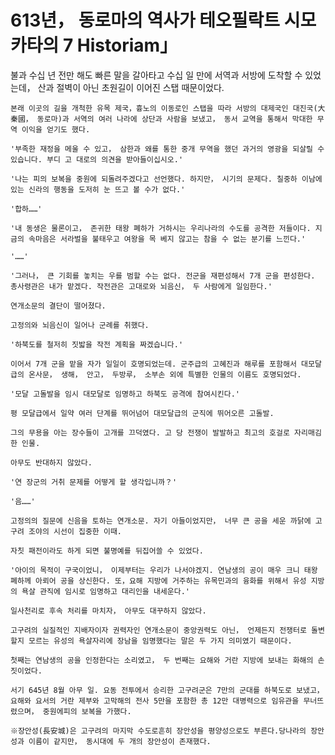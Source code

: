 # 613년， 동로마의 역사가 테오필락트 시모카타의 7 Historiam」

불과 수십 년 전만 해도 빠른 말을 갈아타고 수십 일 만에 서역과 서방에 도착할 수 있었는데， 산과 절벽이 아닌 초원길이 이어진 스탭 때문이었다.

	본래 이곳의 길을 개척한 유목 제국，흉노의 이동로인 스탭을 따라 서방의 대제국인 대진국(大秦國， 동로마)과 서역의 여러 나라에 상단과 사람을 보냈고， 동서 교역을 통해서 막대한 무역 이익을 얻기도 했다.

	'부족한 재정을 메울 수 있고， 삼한과 왜를 통한 중개 무역을 했던 과거의 영광을 되살릴 수 있습니다. 부디 고 대로의 의견을 받아들이십시오.'

	'나는 피의 보복을 중원에 되돌려주겠다고 선언했다. 하지만， 시기의 문제다. 칠중하 이남에 있는 신라의 행동을 도저히 눈 뜨고 볼 수가 없다.'

	'합하……'

	'내 동생은 물론이고， 존귀한 태왕 폐하가 거하시는 우리나라의 수도를 공격한 저들이다. 지금의 속마음은 서라벌을 불태우고 여왕을 목 베지 않고는 참을 수 없는 분기를 느낀다.'

	'……'

	'그러나， 큰 기회를 놓치는 우를 범할 수는 없다. 전군을 재편성해서 7개 군을 편성한다. 총사령관은 내가 맡겠다. 작전관은 고대로와 뇌음신， 두 사람에게 일임한다.'

	연개소문의 결단이 떨어졌다.

	고정의와 뇌음신이 일어나 군례를 취했다.

	'하북도를 철저히 짓밟을 작전 계획을 짜겠습니다.'

	이어서 7개 군을 맡을 자가 일일이 호명되었는데. 군주급의 고혜진과 해루를 포함해서 대모달급의 온사문， 생해， 안고， 두방루， 소부손 외에 특별한 인물의 이름도 호명되었다.

	'모달 고돌발을 임시 대모달로 임명하고 하북도 공격에 참여시킨다.'

	평 모달급에서 일약 여러 단계를 뛰어넘어 대모달급의 군직에 뛰어오른 고돌발.

	그의 무용을 아는 장수들이 고개를 끄덕였다. 고 당 전쟁이 발발하고 최고의 호걸로 자리매김한 인물.

	아무도 반대하지 않았다.

	'연 장군의 거취 문제를 어떻게 할 생각입니까？'

	'음……'

	고정의의 질문에 신음을 토하는 연개소문. 자기 아들이었지만， 너무 큰 공을 세운 까닭에 고구려 조야의 시선이 집중한 이때.

	자칫 패전이라도 하게 되면 불명예를 뒤집어쓸 수 있었다.

	'아이의 목적이 구국이었니， 이제부터는 우리가 나서야겠지. 연남생의 공이 매우 크니 태왕 폐하께 아뢰어 공을 상신한다. 또，요해 지방에 거주하는 유목민과의 융화를 위해서 유성 지방의 욕살 관직에 임시로 임명하고 대리인을 내세운다.'

	일사천리로 후속 처리를 마치자， 아무도 대꾸하지 않았다.

	고구려의 실질적인 지배자이자 권력자인 연개소문이 중앙권력도 아닌， 언제든지 전쟁터로 돌변할지 모르는 유성의 욕살자리에 장남을 임명했다는 말은 두 가지 의미였기 때문이다.

	첫째는 연남생의 공을 인정한다는 소리였고， 두 번째는 요해와 거란 지방에 보내는 화해의 손짓이었다.

	서기 645년 8월 아무 일. 요동 전투에서 승리한 고구려군은 7만의 군대를 하북도로 보냈고，요해와 요서의 거란 제부와 고막해의 전사 5만을 포함한 총 12만 대병력으로 임유관을 무너뜨렸으며， 중원에피의 보복을 가했다.

	※장안성(長安城)은 고구려의 마지막 수도로흔히 장안성을 평양성으로도 부른다.당나라의 장안성과 이름이 같지만， 동시대에 두 개의 장안성이 존재했다.
